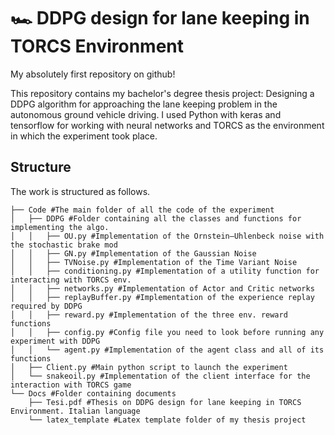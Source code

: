 # 🏎 DDPG design for lane keeping in TORCS Environment
My absolutely first repository on github!

This repository contains my bachelor's degree thesis project: Designing a DDPG algorithm for approaching the lane keeping problem in the autonomous ground vehicle driving.
I used Python with keras and tensorflow for working with neural networks and TORCS as the environment in which the experiment took place.

## Structure
The work is structured as follows.
```
├── Code #The main folder of all the code of the experiment
│   ├── DDPG #Folder containing all the classes and functions for implementing the algo.
│   │   ├── OU.py #Implementation of the Ornstein–Uhlenbeck noise with the stochastic brake mod
│   │   ├── GN.py #Implementation of the Gaussian Noise
│   │   ├── TVNoise.py #Implementation of the Time Variant Noise
│   │   ├── conditioning.py #Implementation of a utility function for interacting with TORCS env.
│   │   ├── networks.py #Implementation of Actor and Critic networks
│   │   ├── replayBuffer.py #Implementation of the experience replay required by DDPG
│   │   ├── reward.py #Implementation of the three env. reward functions
│   │   ├── config.py #Config file you need to look before running any experiment with DDPG
│   │   └── agent.py #Implementation of the agent class and all of its functions
│   ├── Client.py #Main python script to launch the experiment
│   └── snakeoil.py #Implementation of the client interface for the interaction with TORCS game
└── Docs #Folder containing documents
    ├── Tesi.pdf #Thesis on DDPG design for lane keeping in TORCS Environment. Italian language
    └── latex_template #Latex template folder of my thesis project
    
```
